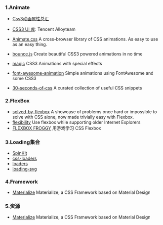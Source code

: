 ### 1.Animate

* [Css3动画属性总汇](http://css3lib.alloyteam.com/uilib/animation/demo1/index.html)
* [CSS3 UI 库](http://css3lib.alloyteam.com/): Tencent Alloyteam

* [Animate.css](https://github.com/daneden/animate.css) A cross-browser library of CSS animations. As easy to use as an easy thing.

* [bounce.js](https://github.com/tictail/bounce.js) Create beautiful CSS3 powered animations in no time

* [magic](https://github.com/miniMAC/magic) CSS3 Animations with special effects

* [font-awesome-animation](https://github.com/l-lin/font-awesome-animation) Simple animations using FontAwesome and some CSS3

* [30-seconds-of-css](https://github.com/atomiks/30-seconds-of-css) A curated collection of useful CSS snippets

### 2.FlexBox

* [solved-by-flexbox](https://github.com/philipwalton/solved-by-flexbox)
  A showcase of problems once hard or impossible to solve with CSS alone, now made trivially easy with Flexbox.
* [flexibility](https://github.com/10up/flexibility?utm_campaign=CodeTengu&utm_medium=web&utm_source=CodeTengu_23)
  Use flexbox while supporting older Internet Explorers
* [FLEXBOX FROGGY](http://flexboxfroggy.com/?utm_campaign=CodeTengu&utm_medium=web&utm_source=CodeTengu_20)
  用游戏学习 CSS Flexbox

### 3.Loading集合

* [SpinKit](https://github.com/tobiasahlin/SpinKit)
* [css-loaders](https://github.com/lukehaas/css-loaders)
* [loaders](https://github.com/ConnorAtherton/loaders.css)
* [loading-svg](https://github.com/jxnblk/loading)

### 4.Framework

* [Materialize](https://github.com/Dogfalo/materialize) Materialize, a CSS Framework based on Material Design

### 5.资源

* [Materialize](https://github.com/Dogfalo/materialize) Materialize, a CSS Framework based on Material Design



